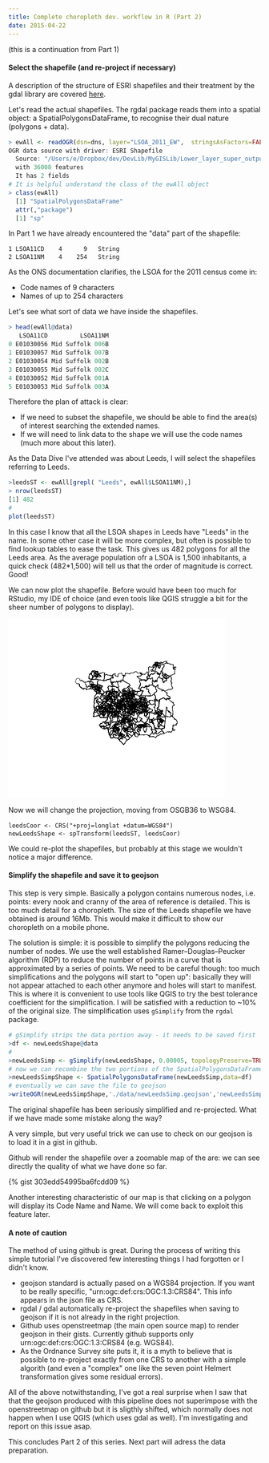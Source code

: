 ```yaml
---
title: Complete choropleth dev. workflow in R (Part 2)
date: 2015-04-22
---
```

(this is a continuation from Part 1)

#### Select the shapefile (and re-project if necessary)

A description of the structure of ESRI shapefiles and their treatment by the gdal library are covered [here](http://www.gdal.org/drv_shapefile.html).

Let's read the actual shapefiles. The rgdal package reads them into a spatial object: a SpatialPolygonsDataFrame, to recognise their dual nature (polygons + data).

```R
> ewAll <- readOGR(dsn=dns, layer="LSOA_2011_EW",  stringsAsFactors=FALSE)
OGR data source with driver: ESRI Shapefile 
  Source: "/Users/e/Dropbox/dev/DevLib/MyGISLib/Lower_layer_super_output_areas_(E+W)_2011_Boundaries_(Full_Clipped)", layer: "LSOA_2011_EW"
  with 36008 features
  It has 2 fields
# It is helpful understand the class of the ewAll object
> class(ewAll)
  [1] "SpatialPolygonsDataFrame"
  attr(,"package")
  [1] "sp"
```

In Part 1 we have already encountered the "data" part of the shapefile:

```
1 LSOA11CD    4      9   String
2 LSOA11NM    4    254   String
```

As the ONS documentation clarifies, the LSOA for the 2011 census come in:
- Code names of 9 characters
- Names of up to 254 characters

Let's see what sort of data we have inside the shapefiles.

```R
> head(ewAll@data)
   LSOA11CD         LSOA11NM
0 E01030056 Mid Suffolk 006B
1 E01030057 Mid Suffolk 007B
2 E01030054 Mid Suffolk 002B
3 E01030055 Mid Suffolk 002C
4 E01030052 Mid Suffolk 001A
5 E01030053 Mid Suffolk 003A
```

Therefore the plan of attack is clear: 
- If we need to subset the shapefile, we should be able to find the area(s) of interest searching the extended names.
- If we will need to link data to the shape we will use the code names (much more about this later).

As the Data Dive I've attended was about Leeds, I will select the shapefiles referring to Leeds.

```R
>leedsST <- ewAll[grepl( "Leeds", ewAll$LSOA11NM),]
> nrow(leedsST)
[1] 482
#
plot(leedsST)
```

In this case I know that all the LSOA shapes in Leeds have "Leeds" in the name. In some other case it will be more complex, but often is possible to find lookup tables to ease the task. This gives us 482 polygons for all the Leeds area. As the average population ofr a LSOA is 1,500 inhabitants, a quick check (482*1,500) will tell us that the order of magnitude is correct. Good!

We can now plot the shapefile. Before would have been too much for RStudio, my IDE of choice (and even tools like QGIS struggle a bit for the sheer number of polygons to display).

![plot](/images/LeedsLSOA.png)

Now we will change the projection, moving from OSGB36 to WSG84.

```
leedsCoor <- CRS("+proj=longlat +datum=WGS84")
newLeedsShape <- spTransform(leedsST, leedsCoor)
```

We could re-plot the shapefiles, but probably at this stage we wouldn't notice a major difference.

#### Simplify the shapefile and save it to geojson

This step is very simple.  Basically a polygon contains numerous nodes, i.e. points: every nook and cranny of the area of reference is detailed.  This is too much detail for a choropleth. The size of the Leeds shapefile we have obtained is around 16Mb. This would make it difficult to show our choropleth on a mobile phone.

The solution is simple: it is possible to simplify the polygons reducing the number of nodes. We use the well established Ramer–Douglas–Peucker algorithm (RDP) to reduce the number of points in a curve that is approximated by a series of points. 
We need to be careful though: too much simplifications and the polygons will start to "open up": basically they will not appear attached to each other anymore and holes will start to manifest. This is where it is convenient to use tools like QGIS to try the best tolerance coefficient for the simplification.
I will be satisfied with a reduction to ~10% of the original size. 
The simplification uses ```gSimplify``` from the ```rgdal``` package.

```R
# gSimplify strips the data portion away - it needs to be saved first
>df <- newLeedsShape@data
#
>newLeedsSimp <- gSimplify(newLeedsShape, 0.00005, topologyPreserve=TRUE)
# now we can recombine the two portions of the SpatialPolygonsDataFrame
>newLeedsSimpShape <- SpatialPolygonsDataFrame(newLeedsSimp,data=df)
# eventually we can save the file to geojson
>writeOGR(newLeedsSimpShape,'./data/newLeedsSimp.geojson','newLeedsSimpShape', driver='GeoJSON',check_exists = FALSE)
```

The original shapefile has been seriously simplified and re-projected. What if we have made some mistake along the way?

A very simple, but very useful trick we can use to check on our geojson is to load it in a gist in github.

Github will render the shapefile over a zoomable map of the are: we can see directly the quality of what we have done so far.

{% gist 303edd54995ba6fcdd09 %}

Another interesting characteristic of our map is that clicking on a polygon will display its Code Name and Name. We will come back to exploit this feature later.

#### A note of caution

The method of using github is great.  During the process of writing this simple tutorial I've discovered few interesting things I had forgotten or I didn't know.
- geojson standard is actually pased on a WGS84 projection. If you want to be really specific, "urn:ogc:def:crs:OGC:1.3:CRS84".  This info appears in the json file as CRS.
- rgdal / gdal automatically re-project the shapefiles when saving to geojson if it is not already in the right projection.
- Github uses openstreetmap (the main open source map) to render geojson in their gists. Currently github supports only urn:ogc:def:crs:OGC:1.3:CRS84 (e.g. WGS84).
- As the Ordnance Survey site puts it, it is a myth to believe that is possible to re-project exactly from one CRS to another with a simple algorith (and even a "complex" one like the seven point Helmert transformation gives some residual errors).

All of the above notwithstanding, I've got a real surprise when I saw that that the geojson produced with this pipeline does not superimpose with the openstreetmap on github but it is sligthly shifted, which normally does not happen when I use QGIS (which uses gdal as well).  I'm investigating and report on this issue asap.

This concludes Part 2 of this series.  Next part will adress the data preparation.









